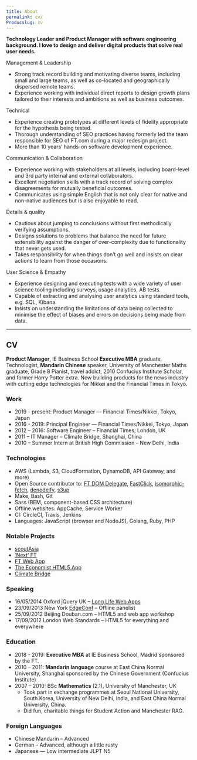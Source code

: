 ```yaml
---
title: About
permalink: cv/
Producslug: cv
---
```


**Technology Leader and Product Manager with software engineering background.
I love to design and deliver digital products that solve real user needs.**

Management & Leadership
- Strong track record building and motivating diverse teams, including small and large teams, as well as co-located and geographically dispersed remote teams.
- Experience working with individual direct reports to design growth plans tailored to their interests and ambitions as well as business outcomes.

Technical
- Experience creating prototypes at different levels of fidelity appropriate for the hypothesis being tested.
- Thorough understanding of SEO practices having formerly led the team responsible for SEO of FT.com during a major redesign project.
- More than 10 years’ hands-on software development experience.

Communication & Collaboration
- Experience working with stakeholders at all levels, including board-level and 3rd party internal and external collaborators.
- Excellent negotiation skills with a track record of solving complex disagreements for mutually beneficial outcomes.
- Communicates using simple English that is not only clear for native and non-native audiences but is also enjoyable to read.

Details & quality
- Cautious about jumping to conclusions without first methodically verifying assumptions.
- Designs solutions to problems that balance the need for future extensibility against the danger of over-complexity due to functionality that never gets used.
- Takes responsibility for when things don’t go well and insists on clear actions to learn from those occasions.

User Science & Empathy
- Experience designing and executing tests with a wide variety of user science tooling including surveys, usage analytics, AB tests.
- Capable of extracting and analysing user analytics using standard tools, e.g. SQL, Kibana.
- Insists on understanding the limitations of data being collected to minimise the effect of biases and errors on decisions being made from data. 

---

## CV

**Product Manager**, IE Business School **Executive MBA** graduate, Technologist, **Mandarin Chinese** speaker, University of Manchester Maths graduate, Grade 8 Pianist, travel addict, 2010 Confucius Institute Scholar, and former Harry Potter extra. Now building products for the news industry with cutting edge technologies for Nikkei and the Financial Times in Tokyo.

### Work

- 2019 - present: Product Manager — Financial Times/Nikkei, Tokyo, Japan
- 2016 - 2019: Principal Engineer — Financial Times/Nikkei, Tokyo, Japan
- 2012 – 2016: Software Engineer – Financial Times, London, UK
- 2011 – IT Manager – Climate Bridge, Shanghai, China
- 2010 – Summer Intern at British High Commission – New Delhi, India

### Technologies

- AWS (Lambda, S3, CloudFormation, DynamoDB, API Gateway, and more)
- Open Source contributor to: [FT DOM Delegate](https://github.com/ftlabs/ftdomdelegate), [FastClick](https://github.com/ftlabs/fastclick), [isomorphic-fetch](https://github.com/matthew-andrews/isomorphic-fetch), [denodeify](https://github.com/matthew-andrews/denodeify), [s3up](https://github.com/matthew-andrews/s3up)
- Make, Bash, Git
- Sass (BEM, component-based CSS architecture)
- Offline websites: AppCache, Service Worker
- CI: CircleCI, Travis, Jenkins
- Languages: JavaScript (browser and NodeJS), Golang, Ruby, PHP

### Notable Projects

- [scoutAsia](https://scout.asia)
- [‘Next’ FT](https://www.ft.com/)
- [FT Web App](http://labs.ft.com/articles/the-ft-web-app/)
- [The Economist HTML5 App](http://labs.ft.com/articles/the-economist/)
- [Climate Bridge](https://mattandre.ws/portfolio/climate-bridge/)

### Speaking

- 16/05/2014 Oxford jQuery UK – [Long Life Web Apps](http://matthew-andrews.github.io/talk-long-life-web-apps/)
- 23/09/2013 New York [EdgeConf](http://edgeconf.com/2013-nyc/schedule.html) – Offline panelist
- 25/09/2012 Beijing Douban.com – HTML5 and web app workshop
- 17/09/2012 London Web Standards – HTML5 for everything and everywhere

### Education

- 2018 - 2019: **Executive MBA** at IE Business School, Madrid sponsored by the FT.
- 2010 – 2011: **Mandarin language** course at East China Normal University, Shanghai sponsored by the Chinese Government (Confucius Institute)
- 2007 – 2010: BSc **Mathematics** (2.1), University of Manchester, UK
	- Took part in exchange programmes at Seoul National University, South Korea, University of New Delhi, India, and East China Normal University, China.
	- Did fun, charitable things for Student Action and Manchester RAG.

### Foreign Languages

- Chinese Mandarin – Advanced
- German – Advanced, although a little rusty
- Japanese — Low intermediate JLPT N5
